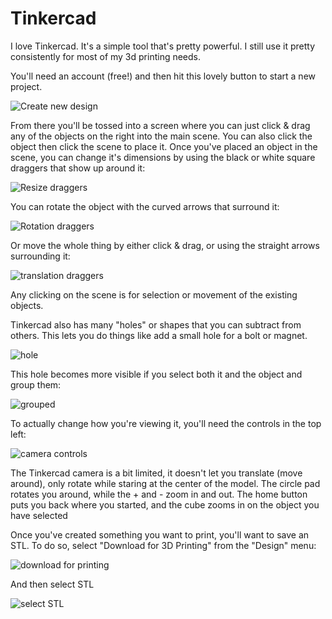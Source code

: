 # Tinkercad

I love Tinkercad. It's a simple tool that's pretty powerful. I still use it
pretty consistently for most of my 3d printing needs.

You'll need an account (free!) and then hit this lovely button to start a new
project.

![Create new design](https://dl.dropboxusercontent.com/s/ct8ibwj0cjywhdl/Screen%20Shot%202013-11-27%20at%201.11.02%20PM%202x.png)

From there you'll be tossed into a screen where you can just click & drag any of
the objects on the right into the main scene. You can also click the object then
click the scene to place it. Once you've placed an object in the scene, you can
change it's dimensions by using the black or white square draggers that show up
around it:

![Resize draggers](https://dl.dropboxusercontent.com/s/6ezrdeoab1ku6xc/Screen%20Shot%202013-11-27%20at%201.37.35%20PM%202x.png)

You can rotate the object with the curved arrows that surround it:

![Rotation draggers](https://dl.dropboxusercontent.com/s/lfszl0pccc0cjs9/Screen%20Shot%202013-11-27%20at%201.37.35%20PM%202x%20%281%29.png)

Or move the whole thing by either click & drag, or using the straight arrows
surrounding it:

![translation draggers](https://dl.dropboxusercontent.com/s/h5m3bv0yefrrev8/Screen%20Shot%202013-11-27%20at%201.37.35%20PM%202x%20%282%29.png)

Any clicking on the scene is for selection or movement of the existing objects.

Tinkercad also has many "holes" or shapes that you can subtract from others.
This lets you do things like add a small hole for a bolt or magnet.

![hole](https://dl.dropboxusercontent.com/s/z9sei91klagjbe4/Screen%20Shot%202013-12-03%20at%204.51.25%20PM%202x.png)

This hole becomes more visible if you select both it and the object and group
them:

![grouped](https://dl.dropboxusercontent.com/s/sxih702r9dldbae/Screen%20Shot%202013-12-04%20at%208.33.02%20AM%202x.png)

To actually change how you're viewing it, you'll need the controls in the top
left:

![camera controls](https://dl.dropboxusercontent.com/s/0vv4c4e0xyvxo1g/Screen%20Shot%202013-11-27%20at%203.17.58%20PM%202x.png)

The Tinkercad camera is a bit limited, it doesn't let you translate (move
around), only rotate while staring at the center of the model. The circle pad
rotates you around, while the + and - zoom in and out. The home button puts you
back where you started, and the cube zooms in on the object you have selected

Once you've created something you want to print, you'll want to save an STL. To do so, select "Download for 3D Printing" from the "Design" menu:

![download for printing](URL)

And then select STL

![select STL](url)

